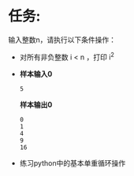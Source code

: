 # 任务:

输入整数n，请执行以下条件操作：

- 对所有非负整数 i < n ，打印 i<sup>2</sup>

- **样本输入0**

  ```
  5
  ```

  **样本输出0**

  ```
  0 
  1 
  4 
  9 
  16
  ```

- 练习python中的基本单重循环操作